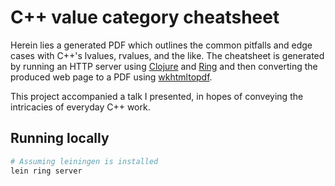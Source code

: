 # C++ value category cheatsheet

Herein lies a generated PDF which outlines the common pitfalls and edge cases
with C++'s lvalues, rvalues, and the like. The cheatsheet is generated by
running an HTTP server using [Clojure](https://clojure.org/) and
[Ring](https://github.com/ring-clojure/ring) and then converting the produced
web page to a PDF using [wkhtmltopdf](https://wkhtmltopdf.org/).

This project accompanied a talk I presented, in hopes of conveying the
intricacies of everyday C++ work.

## Running locally
```bash
# Assuming leiningen is installed
lein ring server
```
